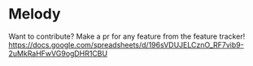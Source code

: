 # Melody
Want to contribute? Make a pr for any feature from the feature tracker! https://docs.google.com/spreadsheets/d/196sVDUJELCznO_RF7vib9-2uMkRaHFwVG9ogDHR1CBU
